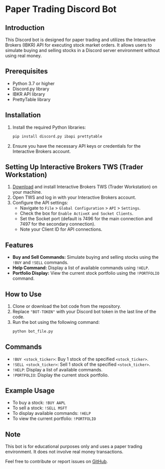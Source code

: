 # Paper Trading Discord Bot

## Introduction
This Discord bot is designed for paper trading and utilizes the Interactive Brokers (IBKR) API for executing stock market orders. It allows users to simulate buying and selling stocks in a Discord server environment without using real money.

## Prerequisites
- Python 3.7 or higher
- Discord.py library
- IBKR API library
- PrettyTable library

## Installation
1. Install the required Python libraries:
    ```bash
    pip install discord.py ibapi prettytable
    ```

2. Ensure you have the necessary API keys or credentials for the Interactive Brokers account.

## Setting Up Interactive Brokers TWS (Trader Workstation)
1. [Download](https://www.interactivebrokers.com/en/index.php?f=16040) and install Interactive Brokers TWS (Trader Workstation) on your machine.
2. Open TWS and log in with your Interactive Brokers account.
3. Configure the API settings:
    - Navigate to `File` > `Global Configuration` > `API` > `Settings`.
    - Check the box for `Enable ActiveX and Socket Clients`.
    - Set the Socket port (default is 7496 for the main connection and 7497 for the secondary connection).
    - Note your Client ID for API connections.

## Features
- **Buy and Sell Commands:** Simulate buying and selling stocks using the `!BUY` and `!SELL` commands.
- **Help Command:** Display a list of available commands using `!HELP`.
- **Portfolio Display:** View the current stock portfolio using the `!PORTFOLIO` command.

## How to Use
1. Clone or download the bot code from the repository.
2. Replace `"BOT-TOKEN"` with your Discord bot token in the last line of the code.
3. Run the bot using the following command:
    ```bash
    python bot_file.py
    ```

## Commands
- `!BUY <stock_ticker>`: Buy 1 stock of the specified `<stock_ticker>`.
- `!SELL <stock_ticker>`: Sell 1 stock of the specified `<stock_ticker>`.
- `!HELP`: Display a list of available commands.
- `!PORTFOLIO`: Display the current stock portfolio.

## Example Usage
- To buy a stock: `!BUY AAPL`
- To sell a stock: `!SELL MSFT`
- To display available commands: `!HELP`
- To view the current portfolio: `!PORTFOLIO`

## Note
This bot is for educational purposes only and uses a paper trading environment. It does not involve real money transactions.

Feel free to contribute or report issues on [GitHub](https://github.com/yourusername/your-repository).


